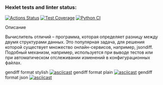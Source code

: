 ### Hexlet tests and linter status:
[![Actions Status](https://github.com/kalldrek777/python-project-50/workflows/hexlet-check/badge.svg)](https://github.com/kalldrek777/python-project-50/actions)
[![Test Coverage](https://api.codeclimate.com/v1/badges/c95831578620e0cd29ae/test_coverage)](https://codeclimate.com/github/kalldrek777/python-project-50/test_coverage)
[![Python CI](https://github.com/kalldrek777/python-project-50/actions/workflows/blank.yml/badge.svg)](https://github.com/kalldrek777/python-project-50/actions/workflows/blank.yml)

Описание

Вычислитель отличий – программа, которая определяет разницу между двумя структурами данных. Это популярная задача, для
решения которой существует множество онлайн-сервисов, например, jsondiff. Подобный механизм, например, используется при
выводе тестов или при автоматическом отслеживании изменений в конфигурационных файлах.


gendiff format stylish
[![asciicast](https://asciinema.org/a/eZRkqhn2C8RERUi98H9btIQqr.svg)](https://asciinema.org/a/eZRkqhn2C8RERUi98H9btIQqr)
gendiff format plain
[![asciicast](https://asciinema.org/a/A5qR7oW5M4gXzm2pB1Yeqn9zn.svg)](https://asciinema.org/a/A5qR7oW5M4gXzm2pB1Yeqn9zn)
gendiff format json
[![asciicast](https://asciinema.org/a/s8DZkL3zRh0R3oDeiD3hahdoC.svg)](https://asciinema.org/a/s8DZkL3zRh0R3oDeiD3hahdoC)